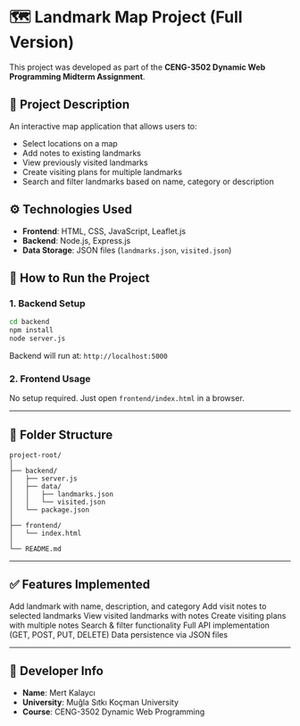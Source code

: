 
# 🗺️ Landmark Map Project (Full Version)

This project was developed as part of the **CENG-3502 Dynamic Web Programming Midterm Assignment**.

## 📌 Project Description

An interactive map application that allows users to:
- Select locations on a map
- Add notes to existing landmarks
- View previously visited landmarks
- Create visiting plans for multiple landmarks
- Search and filter landmarks based on name, category or description

## ⚙️ Technologies Used

- **Frontend**: HTML, CSS, JavaScript, Leaflet.js
- **Backend**: Node.js, Express.js
- **Data Storage**: JSON files (`landmarks.json`, `visited.json`)

## 🔧 How to Run the Project

### 1. Backend Setup
```bash
cd backend
npm install
node server.js
```
Backend will run at: `http://localhost:5000`

### 2. Frontend Usage
No setup required. Just open `frontend/index.html` in a browser.

---

## 📁 Folder Structure

```
project-root/
│
├── backend/
│   ├── server.js
│   ├── data/
│   │   ├── landmarks.json
│   │   └── visited.json
│   └── package.json
│
├── frontend/
│   └── index.html
│
└── README.md
```

---

## ✅ Features Implemented

 Add landmark with name, description, and category
 Add visit notes to selected landmarks
 View visited landmarks with notes
 Create visiting plans with multiple notes
 Search & filter functionality
 Full API implementation (GET, POST, PUT, DELETE)
 Data persistence via JSON files

---

## 👤 Developer Info

- **Name**: Mert Kalaycı  
- **University**: Muğla Sıtkı Koçman University  
- **Course**: CENG-3502 Dynamic Web Programming  
